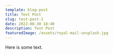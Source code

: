 ```yaml
---
template: blog-post
title: Test Post
slug: test-post-1
date: 2022-08-30 18:40
description: Test Post
featuredImage: /assets/royal-mail-unsplash.jpg
---
```

Here is some text.
